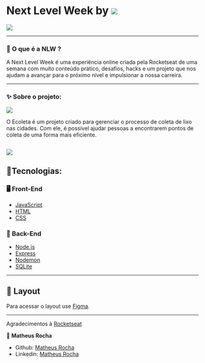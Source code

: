 # Next Level Week by ![](https://github.com/rosooares/nextlevelweek/raw/master/assets/rocketseat.svg?sanitize=true)

![](https://github.com/rosooares/nextlevelweek/raw/master/assets/logo-nlw.svg?sanitize=true)

----------
### 🤔  O que é a NLW ?

A Next Level Week é uma experiência online criada pela Rocketseat de uma semana com muito conteúdo prático, desafios, hacks e um projeto que nos ajudam a avançar para o próximo nível e impulsionar a nossa carreira.

----------
### ✨  Sobre o projeto:
![](https://github.com/rosooares/nextlevelweek/raw/master/assets/logo.svg?sanitize=true)

O Ecoleta é um projeto criado para gerenciar o processo de coleta de lixo nas cidades. Com ele, é possível ajudar pessoas a encontrarem pontos de coleta de uma forma mais eficiente.

![](https://github.com/rosooares/nextlevelweek/raw/master/assets/1.png)
----------

## 🚀Tecnologias:

### 🖥  Front-End

-   [JavaScript](https://developer.mozilla.org/pt-BR/docs/Web/JavaScript)
-   [HTML](https://developer.mozilla.org/pt-BR/docs/Web/HTML)
-   [CSS](https://developer.mozilla.org/pt-BR/docs/Web/CSS)

### 🤖  Back-End

-   [Node.js](https://nodejs.org/en/)
-   [Express](https://expressjs.com/pt-br/)
-   [Nodemon](https://nodemon.io/)
-   [SQLite](https://www.sqlite.org/index.html)
----------
## 🔖  Layout

Para acessar o layout use [Figma](https://www.figma.com/file/1SxgOMojOB2zYT0Mdk28lB/?viewer=1&node-id=).

----------
Agradecimentos à  [Rocketseat](https://rocketseat.com.br/)

👤  **Matheus Rocha**

-   Github:  [Matheus Rocha](https://github.com/matheus-rochaa)
-   Linkedin:  [Matheus Rocha](https://www.linkedin.com/in/matheus-douglas-538793171/)